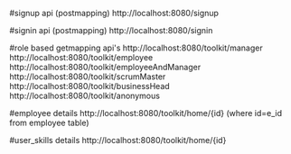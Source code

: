 #signup api (postmapping)
http://localhost:8080/signup

#signin api (postmapping)
http://localhost:8080/signin

#role based getmapping api's
http://localhost:8080/toolkit/manager
http://localhost:8080/toolkit/employee
http://localhost:8080/toolkit/employeeAndManager
http://localhost:8080/toolkit/scrumMaster
http://localhost:8080/toolkit/businessHead
http://localhost:8080/toolkit/anonymous

#employee details
http://localhost:8080/toolkit/home/{id}
(where id=e_id from employee table)

#user_skills details
http://localhost:8080/toolkit/home/{id}
